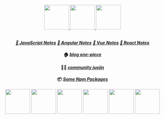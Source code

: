 <div align="center">
  
<br />

<a href="https://github.com/rick-chou/one-piece">
  <img
    height="80"
    width="80"
    alt=""
    src="https://cdn.jsdelivr.net/gh/rick-chou/rick-assets/png/3.png"
  />
   <img
    height="80"
    width="80"
    alt=""
    src="https://cdn.jsdelivr.net/gh/rick-chou/rick-assets/png/27.png"
  />
  <img
    height="80"
    width="80"
    alt=""
    src="https://cdn.jsdelivr.net/gh/rick-chou/rick-assets/png/5.png"
  />
</a>
  
<br />
  
<br />
  
<a href="https://github.com/rick-chou/one-piece/tree/main/docs/javascript"><strong><i>📒 JavaScript Notes</i></strong></a>
<a href="https://github.com/rick-chou/one-piece/tree/main/docs/angular"><strong><i>📒 Angular Notes</strong></i></a>
<a href="https://github.com/rick-chou/one-piece/tree/main/docs/vue"><strong><i>📒 Vue Notes</strong></a></i>
<a href="https://github.com/rick-chou/one-piece/tree/main/docs/react"><strong><i>📒 React Notes</strong></a></i>

#### 🏠 <a href="https://rick-chou.github.io/react-awesome/"><strong><i>blog one-piece</i></strong></a>
  
#### 👨‍💻 <a href="https://juejin.cn/user/1574156383563496"><strong><i>community juejin</i></strong></a>
  
#### 📦 <a href="https://www.npmjs.com/settings/rickzhou/packages"><strong><i>Some Npm Packages</i></strong></a>

</div>

<div align="center">
  <img src="https://cdn.jsdelivr.net/gh/rick-chou/rick-assets/webp/js.webp" width="80" />
  <img src="https://cdn.jsdelivr.net/gh/rick-chou/rick-assets/webp/react.webp" width="80" />
  <img src="https://cdn.jsdelivr.net/gh/rick-chou/rick-assets/webp/vue.webp" width="80" />
  <img src="https://cdn.jsdelivr.net/gh/rick-chou/rick-assets/webp/python.webp" width="80" />
  <img src="https://cdn.jsdelivr.net/gh/rick-chou/rick-assets/webp/github.webp" width="80" />
  <img src="https://cdn.jsdelivr.net/gh/rick-chou/rick-assets/webp/vscode.webp" width="80" />
</div>



<!---
LuckyChou710/LuckyChou710 is a ✨ special ✨ repository because its `README.md` (this file) appears on your GitHub profile.
You can click the Preview link to take a look at your changes.
--->
